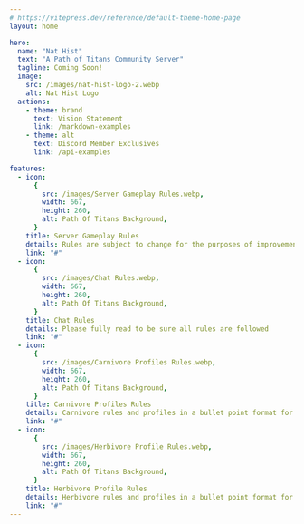 ```yaml
---
# https://vitepress.dev/reference/default-theme-home-page
layout: home

hero:
  name: "Nat Hist"
  text: "A Path of Titans Community Server"
  tagline: Coming Soon!
  image:
    src: /images/nat-hist-logo-2.webp
    alt: Nat Hist Logo
  actions:
    - theme: brand
      text: Vision Statement
      link: /markdown-examples
    - theme: alt
      text: Discord Member Exclusives
      link: /api-examples

features:
  - icon:
      {
        src: /images/Server Gameplay Rules.webp,
        width: 667,
        height: 260,
        alt: Path Of Titans Background,
      }
    title: Server Gameplay Rules
    details: Rules are subject to change for the purposes of improvements or clarification.
    link: "#"
  - icon:
      {
        src: /images/Chat Rules.webp,
        width: 667,
        height: 260,
        alt: Path Of Titans Background,
      }
    title: Chat Rules
    details: Please fully read to be sure all rules are followed
    link: "#"
  - icon:
      {
        src: /images/Carnivore Profiles Rules.webp,
        width: 667,
        height: 260,
        alt: Path Of Titans Background,
      }
    title: Carnivore Profiles Rules
    details: Carnivore rules and profiles in a bullet point format for easier reference.
    link: "#"
  - icon:
      {
        src: /images/Herbivore Profile Rules.webp,
        width: 667,
        height: 260,
        alt: Path Of Titans Background,
      }
    title: Herbivore Profile Rules
    details: Herbivore rules and profiles in a bullet point format for easier reference.
    link: "#"
---
```


